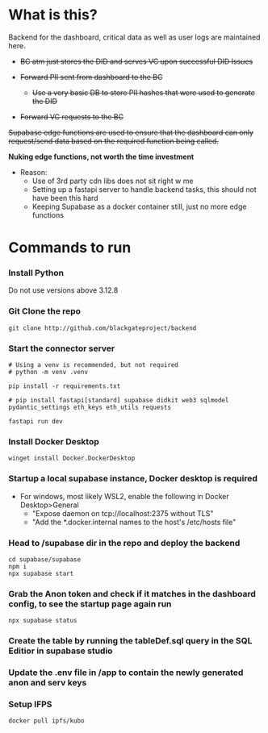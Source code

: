 # What is this?

Backend for the dashboard, critical data as well as user logs are maintained here.

- ~~BC atm just stores the DID and serves VC upon successful DID Issues~~
- ~~Forward PII sent from dashboard to the BC~~

  - ~~Use a very basic DB to store PII hashes that were used to generate the DID~~
- ~~Forward VC requests to the BC~~

~~Supabase edge functions are used to ensure that the dashboard can only request/send data based on the required function being called.~~

**Nuking edge functions, not worth the time investment**

- Reason:
  - Use of 3rd party cdn libs does not sit right w me
  - Setting up a fastapi server to handle backend tasks, this should not have been this hard
  - Keeping Supabase as a docker container still, just no more edge functions

# Commands to run

### Install Python

Do not use versions above 3.12.8

### Git Clone the repo

```
git clone http://github.com/blackgateproject/backend
```

### Start the connector server

```
# Using a venv is recommended, but not required
# python -m venv .venv

pip install -r requirements.txt

# pip install fastapi[standard] supabase didkit web3 sqlmodel pydantic_settings eth_keys eth_utils requests

fastapi run dev
```

### Install Docker Desktop

```
winget install Docker.DockerDesktop
```

### Startup a local supabase instance, Docker desktop is required

- For windows, most likely WSL2, enable the following in Docker Desktop>General
  - "Expose daemon on tcp://localhost:2375 without TLS"
  - "Add the \*.docker.internal names to the host's /etc/hosts file"

### Head to /supabase dir in the repo and deploy the backend

```
cd supabase/supabase
npm i
npx supabase start
```

### Grab the Anon token and check if it matches in the dashboard config, to see the startup page again run

```
npx supabase status
```

### Create the table by running the tableDef.sql query in the SQL Editior in supabase studio

### Update the .env file in /app to contain the newly generated anon and serv keys

### Setup IFPS

```
docker pull ipfs/kubo
```
